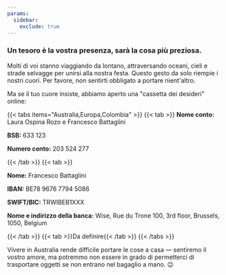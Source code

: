 ```yaml
---
params:
  sidebar:
    exclude: true
---
```


### **Un tesoro è la vostra presenza, sarà la cosa più preziosa.**

Molti di voi stanno viaggiando da lontano, attraversando oceani, cieli e strade selvagge per unirsi alla nostra festa. Questo gesto da solo riempie i nostri cuori. Per favore, non sentirti obbligato a portare nient'altro.

Ma se il tuo cuore insiste, abbiamo aperto una "cassetta dei desideri" online:

{{< tabs items="Australia,Europa,Colombia" >}}
{{< tab >}}
**Nome conto:** Laura Ospina Rozo e Francesco Battaglini

**BSB:** 633 123

**Numero conto:** 203 524 277

{{< /tab >}}
{{< tab >}}

**Nome:** Francesco Battaglini

**IBAN:** BE78 9676 7794 5086

**SWIFT/BIC:** TRWIBEB1XXX

**Nome e indirizzo della banca:** Wise, Rue du Trone 100, 3rd floor, Brussels, 1050, Belgium

{{< /tab >}}
{{< tab >}}Da definire{{< /tab >}}
{{< /tabs >}}

Vivere in Australia rende difficile portare le cose a casa — sentiremo il vostro amore, ma potremmo non essere in grado di permetterci di trasportare oggetti se non entrano nel bagaglio a mano. 😉
